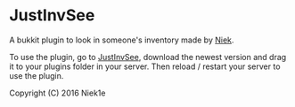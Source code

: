 JustInvSee
==========

A bukkit plugin to look in someone's inventory made by [Niek](http://twitter.com/NiekA2).

To use the plugin, go to [JustInvSee](http://dev.bukkit.org/server-mods/justinvsee), download the newest version and drag it to your plugins folder in your server. Then reload / restart your server to use the plugin.

Copyright (C) 2016 Niek1e
